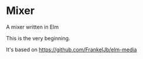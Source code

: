 # Mixer

A mixer written in Elm

This is the very beginning.

It's based on https://github.com/FrankelJb/elm-media
